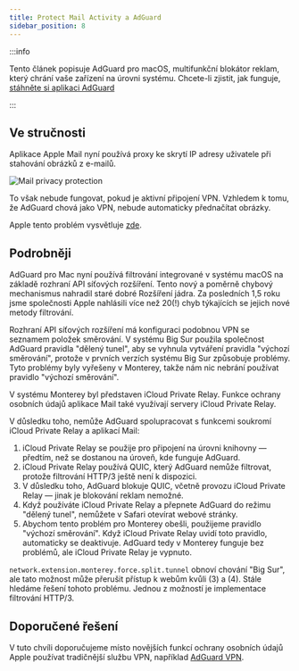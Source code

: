 ```yaml
---
title: Protect Mail Activity a AdGuard
sidebar_position: 8
---
```


:::info

Tento článek popisuje AdGuard pro macOS, multifunkční blokátor reklam, který chrání vaše zařízení na úrovni systému. Chcete-li zjistit, jak funguje, [stáhněte si aplikaci AdGuard](https://agrd.io/download-kb-adblock)

:::

## Ve stručnosti

Aplikace Apple Mail nyní používá proxy ke skrytí IP adresy uživatele při stahování obrázků z e-mailů.

![Mail privacy protection](https://cdn.adtidy.org/content/kb/ad_blocker/mac/mac_protectMailActivity.jpg)

To však nebude fungovat, pokud je aktivní připojení VPN. Vzhledem k tomu, že AdGuard chová jako VPN, nebude automaticky přednačítat obrázky.

Apple tento problém vysvětluje [zde](https://support.apple.com/HT212797).

## Podrobněji

AdGuard pro Mac nyní používá filtrování integrované v systému macOS na základě rozhraní API síťových rozšíření. Tento nový a poměrně chybový mechanismus nahradil staré dobré Rozšíření jádra. Za posledních 1,5 roku jsme společnosti Apple nahlásili více než 20(!) chyb týkajících se jejich nové metody filtrování.

Rozhraní API síťových rozšíření má konfiguraci podobnou VPN se seznamem položek směrování. V systému Big Sur použila společnost AdGuard pravidla "dělený tunel", aby se vyhnula vytváření pravidla "výchozí směrování", protože v prvních verzích systému Big Sur způsobuje problémy. Tyto problémy byly vyřešeny v Monterey, takže nám nic nebrání používat pravidlo "výchozí směrování".

V systému Monterey byl představen iCloud Private Relay. Funkce ochrany osobních údajů aplikace Mail také využívají servery iCloud Private Relay.

V důsledku toho, nemůže AdGuard spolupracovat s funkcemi soukromí iCloud Private Relay a aplikací Mail:

1. iCloud Private Relay se použije pro připojení na úrovni knihovny — předtím, než se dostanou na úroveň, kde funguje AdGuard.
2. iCloud Private Relay používá QUIC, který AdGuard nemůže filtrovat, protože filtrování HTTP/3 ještě není k dispozici.
3. V důsledku toho, AdGuard blokuje QUIC, včetně provozu iCloud Private Relay — jinak je blokování reklam nemožné.
4. Když používáte iCloud Private Relay a přepnete AdGuard do režimu "dělený tunel", nemůžete v Safari otevírat webové stránky.
5. Abychom tento problém pro Monterey obešli, použijeme pravidlo "výchozí směrování". Když iCloud Private Relay uvidí toto pravidlo, automaticky se deaktivuje. AdGuard tedy v Monterey funguje bez problémů, ale iCloud Private Relay je vypnuto.

`network.extension.monterey.force.split.tunnel` obnoví chování "Big Sur", ale tato možnost může přerušit přístup k webům kvůli (3) a (4). Stále hledáme řešení tohoto problému. Jednou z možností je implementace filtrování HTTP/3.

## Doporučené řešení

V tuto chvíli doporučujeme místo novějších funkcí ochrany osobních údajů Apple používat tradičnější službu VPN, například [AdGuard VPN](https://adguard-vpn.com/).
